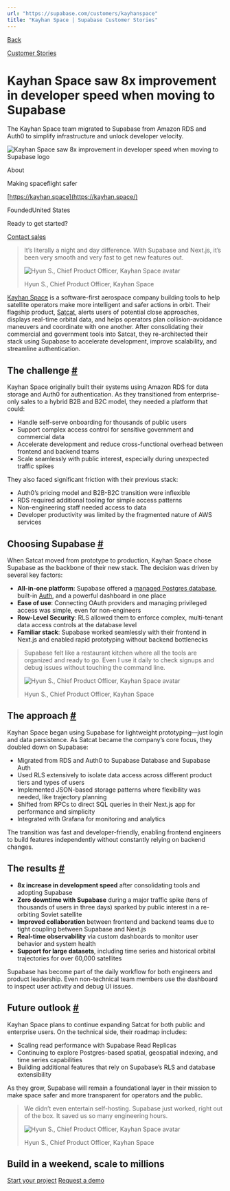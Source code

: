 ```yaml
---
url: "https://supabase.com/customers/kayhanspace"
title: "Kayhan Space | Supabase Customer Stories"
---
```


[Back](https://supabase.com/customers)

[Customer Stories](https://supabase.com/customers)

# Kayhan Space saw 8x improvement in developer speed when moving to Supabase

The Kayhan Space team migrated to Supabase from Amazon RDS and Auth0 to simplify infrastructure and unlock developer velocity.

![Kayhan Space saw 8x improvement in developer speed when moving to Supabase logo](https://supabase.com/_next/image?url=%2Fimages%2Fcustomers%2Flogos%2Fkayhanspace.png&w=3840&q=75&dpl=dpl_7FY8EmFQ6G3YqautJ4Fvh1viLnvu)

About

Making spaceflight safer

[https://kayhan.space](https://kayhan.space/)

FoundedUnited States

Ready to get started?

[Contact sales](https://supabase.com/contact/enterprise)

> It’s literally a night and day difference. With Supabase and Next.js, it’s been very smooth and
> very fast to get new features out.
>
> ![Hyun S., Chief Product Officer, Kayhan Space avatar](https://supabase.com/_next/image?url=%2Fimages%2Fblog%2Favatars%2Fhyun-kayhanspace.png&w=64&q=75&dpl=dpl_7FY8EmFQ6G3YqautJ4Fvh1viLnvu)
>
> Hyun S., Chief Product Officer, Kayhan Space

[Kayhan Space](https://kayhan.space/) is a software-first aerospace company building tools to help satellite operators make more intelligent and safer actions in orbit. Their flagship product, [Satcat](https://www.satcat.com/), alerts users of potential close approaches, displays real-time orbital data, and helps operators plan collision-avoidance maneuvers and coordinate with one another. After consolidating their commercial and government tools into Satcat, they re-architected their stack using Supabase to accelerate development, improve scalability, and streamline authentication.

## The challenge [\#](https://supabase.com/customers/kayhanspace\#the-challenge)

Kayhan Space originally built their systems using Amazon RDS for data storage and Auth0 for authentication. As they transitioned from enterprise-only sales to a hybrid B2B and B2C model, they needed a platform that could:

- Handle self-serve onboarding for thousands of public users
- Support complex access control for sensitive government and commercial data
- Accelerate development and reduce cross-functional overhead between frontend and backend teams
- Scale seamlessly with public interest, especially during unexpected traffic spikes

They also faced significant friction with their previous stack:

- Auth0’s pricing model and B2B-B2C transition were inflexible
- RDS required additional tooling for simple access patterns
- Non-engineering staff needed access to data
- Developer productivity was limited by the fragmented nature of AWS services

## Choosing Supabase [\#](https://supabase.com/customers/kayhanspace\#choosing-supabase)

When Satcat moved from prototype to production, Kayhan Space chose Supabase as the backbone of their new stack. The decision was driven by several key factors:

- **All-in-one platform**: Supabase offered a [managed Postgres database](https://supabase.com/database), built-in [Auth](https://supabase.com/auth), and a powerful dashboard in one place
- **Ease of use**: Connecting OAuth providers and managing privileged access was simple, even for non-engineers
- **Row-Level Security**: RLS allowed them to enforce complex, multi-tenant data access controls at the database level
- **Familiar stack**: Supabase worked seamlessly with their frontend in Next.js and enabled rapid prototyping without backend bottlenecks

> Supabase felt like a restaurant kitchen where all the tools are organized and ready to go. Even I
> use it daily to check signups and debug issues without touching the command line.
>
> ![Hyun S., Chief Product Officer, Kayhan Space avatar](https://supabase.com/_next/image?url=%2Fimages%2Fblog%2Favatars%2Fhyun-kayhanspace.png&w=64&q=75&dpl=dpl_7FY8EmFQ6G3YqautJ4Fvh1viLnvu)
>
> Hyun S., Chief Product Officer, Kayhan Space

## The approach [\#](https://supabase.com/customers/kayhanspace\#the-approach)

Kayhan Space began using Supabase for lightweight prototyping—just login and data persistence. As Satcat became the company’s core focus, they doubled down on Supabase:

- Migrated from RDS and Auth0 to Supabase Database and Supabase Auth
- Used RLS extensively to isolate data access across different product tiers and types of users
- Implemented JSON-based storage patterns where flexibility was needed, like trajectory planning
- Shifted from RPCs to direct SQL queries in their Next.js app for performance and simplicity
- Integrated with Grafana for monitoring and analytics

The transition was fast and developer-friendly, enabling frontend engineers to build features independently without constantly relying on backend changes.

## The results [\#](https://supabase.com/customers/kayhanspace\#the-results)

- **8x increase in development speed** after consolidating tools and adopting Supabase
- **Zero downtime with Supabase** during a major traffic spike (tens of thousands of users in three days) sparked by public interest in a re-orbiting Soviet satellite
- **Improved collaboration** between frontend and backend teams due to tight coupling between Supabase and Next.js
- **Real-time observability** via custom dashboards to monitor user behavior and system health
- **Support for large datasets**, including time series and historical orbital trajectories for over 60,000 satellites

Supabase has become part of the daily workflow for both engineers and product leadership. Even non-technical team members use the dashboard to inspect user activity and debug UI issues.

## Future outlook [\#](https://supabase.com/customers/kayhanspace\#future-outlook)

Kayhan Space plans to continue expanding Satcat for both public and enterprise users. On the technical side, their roadmap includes:

- Scaling read performance with Supabase Read Replicas
- Continuing to explore Postgres-based spatial, geospatial indexing, and time series capabilities
- Building additional features that rely on Supabase’s RLS and database extensibility

As they grow, Supabase will remain a foundational layer in their mission to make space safer and more transparent for operators and the public.

> We didn’t even entertain self-hosting. Supabase just worked, right out of the box. It saved us so
> many engineering hours.
>
> ![Hyun S., Chief Product Officer, Kayhan Space avatar](https://supabase.com/_next/image?url=%2Fimages%2Fblog%2Favatars%2Fhyun-kayhanspace.png&w=64&q=75&dpl=dpl_7FY8EmFQ6G3YqautJ4Fvh1viLnvu)
>
> Hyun S., Chief Product Officer, Kayhan Space

## Build in a weekend, scale to millions

[Start your project](https://supabase.com/dashboard) [Request a demo](https://supabase.com/contact/sales)